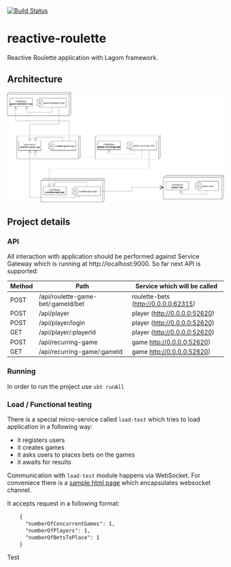 [![Build Status](https://travis-ci.org/andrei-l/reactive-roulette.svg?branch=master)](https://travis-ci.org/andrei-l/reactive-roulette)

# reactive-roulette

Reactive Roulette application with Lagom framework. 



## Architecture 
![Project Architecture](docs/reactive-roulette.jpg "Reactive Roulette Architecture")


## Project details


### API

All interaction with application should be performed against Service Gateway which is running at http://localhost:9000.
So far next API is supported:  

| Method | Path                                          | Service which will be called         |
|--------|-----------------------------------------------|--------------------------------------|
| POST   | /api/roulette-game-bet/:gameId/bet            | roulette-bets (http://0.0.0.0:62315) |
| POST   | /api/player                                   | player        (http://0.0.0.0:52620) |
| POST   | /api/player/login                             | player        (http://0.0.0.0:52620) |
| GET    | /api/player/:playerId                         | player        (http://0.0.0.0:52620) |
| POST   | /api/recurring-game                           | game          http://0.0.0.0:52620)  |
| GET    | /api/recurring-game/:gameId                   | game          http://0.0.0.0:52620)  |

### Running 

In order to run the project use `sbt runAll`

### Load / Functional testing

There is a special micro-service called `load-test` which tries to load application in a following way:
 - it registers users
 - it creates games
 - it asks users to places bets on the games
 - it awaits for results
 
Communication with `load-test` module happens via WebSocket. 
For conveniece there is a [sample html page](load-test-impl/src/main/resources/websocket-loadtest.html) which encapsulates websocket channel. 

It accepts request in a following format: 

```
    {
      "numberOfConcurrentGames": 1,
      "numberOfPlayers": 1,
      "numberOfBetsToPlace": 1
    }

```


Test
